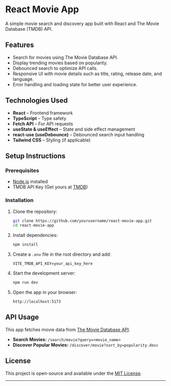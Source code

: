 # React Movie App

A simple movie search and discovery app built with React and The Movie Database (TMDB) API.

## Features

- Search for movies using The Movie Database API.
- Display trending movies based on popularity.
- Debounced search to optimize API calls.
- Responsive UI with movie details such as title, rating, release date, and language.
- Error handling and loading state for better user experience.

## Technologies Used

- **React** – Frontend framework
- **TypeScript** – Type safety
- **Fetch API** – For API requests
- **useState & useEffect** – State and side effect management
- **react-use (useDebounce)** – Debounced search input handling
- **Tailwind CSS** – Styling (if applicable)

## Setup Instructions

### Prerequisites

- [Node.js](https://nodejs.org/) installed
- TMDB API Key (Get yours at [TMDB](https://www.themoviedb.org/documentation/api))

### Installation

1. Clone the repository:

   ```sh
   git clone https://github.com/yourusername/react-movie-app.git
   cd react-movie-app
   ```

2. Install dependencies:

   ```sh
   npm install
   ```

3. Create a `.env` file in the root directory and add:

   ```env
   VITE_TMDB_API_KEY=your_api_key_here
   ```

4. Start the development server:

   ```sh
   npm run dev
   ```

5. Open the app in your browser:

   ```
   http://localhost:5173
   ```

## API Usage

This app fetches movie data from [The Movie Database API](https://www.themoviedb.org/).

- **Search Movies:** `/search/movie?query=<movie_name>`
- **Discover Popular Movies:** `/discover/movie?sort_by=popularity.desc`

## License

This project is open-source and available under the [MIT License](LICENSE).

---
